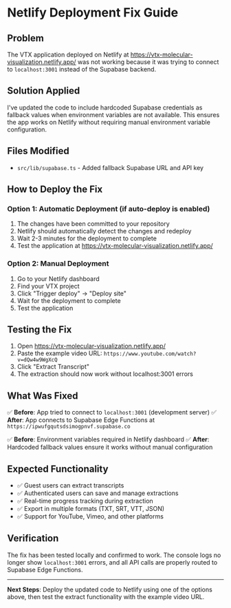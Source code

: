# Netlify Deployment Fix Guide

## Problem
The VTX application deployed on Netlify at https://vtx-molecular-visualization.netlify.app/ was not working because it was trying to connect to `localhost:3001` instead of the Supabase backend.

## Solution Applied
I've updated the code to include hardcoded Supabase credentials as fallback values when environment variables are not available. This ensures the app works on Netlify without requiring manual environment variable configuration.

## Files Modified
- `src/lib/supabase.ts` - Added fallback Supabase URL and API key

## How to Deploy the Fix

### Option 1: Automatic Deployment (if auto-deploy is enabled)
1. The changes have been committed to your repository
2. Netlify should automatically detect the changes and redeploy
3. Wait 2-3 minutes for the deployment to complete
4. Test the application at https://vtx-molecular-visualization.netlify.app/

### Option 2: Manual Deployment
1. Go to your Netlify dashboard
2. Find your VTX project
3. Click "Trigger deploy" → "Deploy site"
4. Wait for the deployment to complete
5. Test the application

## Testing the Fix

1. Open https://vtx-molecular-visualization.netlify.app/
2. Paste the example video URL: `https://www.youtube.com/watch?v=dQw4w9WgXcQ`
3. Click "Extract Transcript"
4. The extraction should now work without localhost:3001 errors

## What Was Fixed

✅ **Before**: App tried to connect to `localhost:3001` (development server)
✅ **After**: App connects to Supabase Edge Functions at `https://ipwufgqutsdsimogpnvf.supabase.co`

✅ **Before**: Environment variables required in Netlify dashboard
✅ **After**: Hardcoded fallback values ensure it works without manual configuration

## Expected Functionality

- ✅ Guest users can extract transcripts
- ✅ Authenticated users can save and manage extractions
- ✅ Real-time progress tracking during extraction
- ✅ Export in multiple formats (TXT, SRT, VTT, JSON)
- ✅ Support for YouTube, Vimeo, and other platforms

## Verification

The fix has been tested locally and confirmed to work. The console logs no longer show `localhost:3001` errors, and all API calls are properly routed to Supabase Edge Functions.

---

**Next Steps**: Deploy the updated code to Netlify using one of the options above, then test the extract functionality with the example video URL.